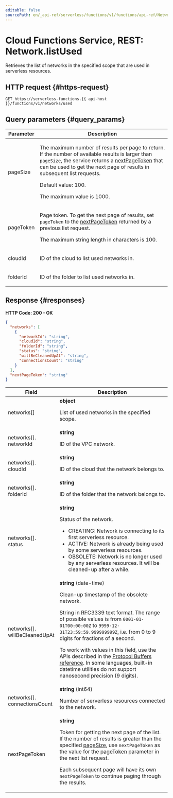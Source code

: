 ```yaml
---
editable: false
sourcePath: en/_api-ref/serverless/functions/v1/functions/api-ref/Network/listUsed.md
---
```


# Cloud Functions Service, REST: Network.listUsed
Retrieves the list of networks in the specified scope that are used in serverless resources.
 

 
## HTTP request {#https-request}
```
GET https://serverless-functions.{{ api-host }}/functions/v1/networks/used
```
 
## Query parameters {#query_params}
 
Parameter | Description
--- | ---
pageSize | <p>The maximum number of results per page to return. If the number of available results is larger than ``pageSize``, the service returns a <a href="/docs/functions/functions/api-ref/Network/listUsed#responses">nextPageToken</a> that can be used to get the next page of results in subsequent list requests.</p> <p>Default value: 100.</p> <p>The maximum value is 1000.</p> 
pageToken | <p>Page token. To get the next page of results, set ``pageToken`` to the <a href="/docs/functions/functions/api-ref/Network/listUsed#responses">nextPageToken</a> returned by a previous list request.</p> <p>The maximum string length in characters is 100.</p> 
cloudId | <p>ID of the cloud to list used networks in.</p> 
folderId | <p>ID of the folder to list used networks in.</p> 
 
## Response {#responses}
**HTTP Code: 200 - OK**

```json 
{
  "networks": [
    {
      "networkId": "string",
      "cloudId": "string",
      "folderId": "string",
      "status": "string",
      "willBeCleanedUpAt": "string",
      "connectionsCount": "string"
    }
  ],
  "nextPageToken": "string"
}
```

 
Field | Description
--- | ---
networks[] | **object**<br><p>List of used networks in the specified scope.</p> 
networks[].<br>networkId | **string**<br><p>ID of the VPC network.</p> 
networks[].<br>cloudId | **string**<br><p>ID of the cloud that the network belongs to.</p> 
networks[].<br>folderId | **string**<br><p>ID of the folder that the network belongs to.</p> 
networks[].<br>status | **string**<br><p>Status of the network.</p> <ul> <li>CREATING: Network is connecting to its first serverless resource.</li> <li>ACTIVE: Network is already being used by some serverless resources.</li> <li>OBSOLETE: Network is no longer used by any serverless resources. It will be cleaned-up after a while.</li> </ul> 
networks[].<br>willBeCleanedUpAt | **string** (date-time)<br><p>Clean-up timestamp of the obsolete network.</p> <p>String in <a href="https://www.ietf.org/rfc/rfc3339.txt">RFC3339</a> text format. The range of possible values is from ``0001-01-01T00:00:00Z`` to ``9999-12-31T23:59:59.999999999Z``, i.e. from 0 to 9 digits for fractions of a second.</p> <p>To work with values in this field, use the APIs described in the <a href="https://developers.google.com/protocol-buffers/docs/reference/overview">Protocol Buffers reference</a>. In some languages, built-in datetime utilities do not support nanosecond precision (9 digits).</p> 
networks[].<br>connectionsCount | **string** (int64)<br><p>Number of serverless resources connected to the network.</p> 
nextPageToken | **string**<br><p>Token for getting the next page of the list. If the number of results is greater than the specified <a href="/docs/functions/functions/api-ref/Network/listUsed#query_params">pageSize</a>, use ``nextPageToken`` as the value for the <a href="/docs/functions/functions/api-ref/Network/listUsed#query_params">pageToken</a> parameter in the next list request.</p> <p>Each subsequent page will have its own ``nextPageToken`` to continue paging through the results.</p> 